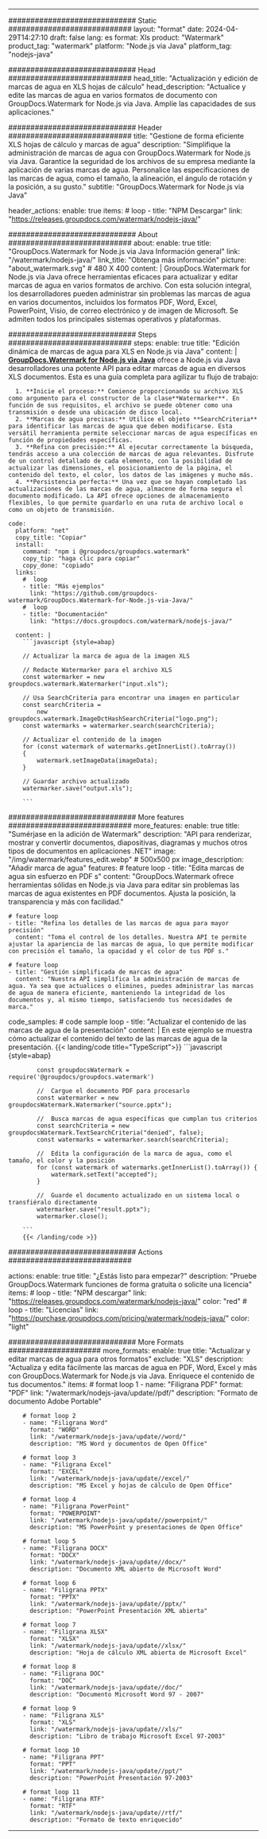 
---
############################# Static ############################
layout: "format"
date:  2024-04-29T14:27:10
draft: false
lang: es
format: Xls
product: "Watermark"
product_tag: "watermark"
platform: "Node.js via Java"
platform_tag: "nodejs-java"

############################# Head ############################
head_title: "Actualización y edición de marcas de agua en XLS hojas de cálculo"
head_description: "Actualice y edite las marcas de agua en varios formatos de documento con GroupDocs.Watermark for Node.js via Java. Amplíe las capacidades de sus aplicaciones."

############################# Header ############################
title: "Gestione de forma eficiente XLS hojas de cálculo y marcas de agua" 
description: "Simplifique la administración de marcas de agua con GroupDocs.Watermark for Node.js via Java. Garantice la seguridad de los archivos de su empresa mediante la aplicación de varias marcas de agua. Personalice las especificaciones de las marcas de agua, como el tamaño, la alineación, el ángulo de rotación y la posición, a su gusto."
subtitle: "GroupDocs.Watermark for Node.js via Java" 

header_actions:
  enable: true
  items:
    #  loop
    - title: "NPM Descargar"
      link: "https://releases.groupdocs.com/watermark/nodejs-java/"
      
############################# About ############################
about:
    enable: true
    title: "GroupDocs.Watermark for Node.js via Java Información general"
    link: "/watermark/nodejs-java/"
    link_title: "Obtenga más información"
    picture: "about_watermark.svg" # 480 X 400
    content: |
       GroupDocs.Watermark for Node.js via Java ofrece herramientas eficaces para actualizar y editar marcas de agua en varios formatos de archivo. Con esta solución integral, los desarrolladores pueden administrar sin problemas las marcas de agua en varios documentos, incluidos los formatos PDF, Word, Excel, PowerPoint, Visio, de correo electrónico y de imagen de Microsoft. Se admiten todos los principales sistemas operativos y plataformas.

############################# Steps ############################
steps:
    enable: true
    title: "Edición dinámica de marcas de agua para XLS en Node.js via Java"
    content: |
      **[GroupDocs.Watermark for Node.js via Java](https://products.groupdocs.com/watermark/nodejs-java/)** ofrece a Node.js via Java desarrolladores una potente API para editar marcas de agua en diversos XLS documentos. Esta es una guía completa para agilizar tu flujo de trabajo:
      
      1. **Inicie el proceso:** Comience proporcionando su archivo XLS como argumento para el constructor de la clase**Watermarker**. En función de sus requisitos, el archivo se puede obtener como una transmisión o desde una ubicación de disco local.
      2. **Marcas de agua precisas:** Utilice el objeto **SearchCriteria** para identificar las marcas de agua que deben modificarse. Esta versátil herramienta permite seleccionar marcas de agua específicas en función de propiedades específicas.
      3. **Refina con precisión:** Al ejecutar correctamente la búsqueda, tendrás acceso a una colección de marcas de agua relevantes. Disfrute de un control detallado de cada elemento, con la posibilidad de actualizar las dimensiones, el posicionamiento de la página, el contenido del texto, el color, los datos de las imágenes y mucho más.
      4. **Persistencia perfecta:** Una vez que se hayan completado las actualizaciones de las marcas de agua, almacene de forma segura el documento modificado. La API ofrece opciones de almacenamiento flexibles, lo que permite guardarlo en una ruta de archivo local o como un objeto de transmisión.
   
    code:
      platform: "net"
      copy_title: "Copiar"
      install:
        command: "npm i @groupdocs/groupdocs.watermark"
        copy_tip: "haga clic para copiar"
        copy_done: "copiado"
      links:
        #  loop
        - title: "Más ejemplos"
          link: "https://github.com/groupdocs-watermark/GroupDocs.Watermark-for-Node.js-via-Java/"
        #  loop
        - title: "Documentación"
          link: "https://docs.groupdocs.com/watermark/nodejs-java/"
          
      content: |
        ```javascript {style=abap}

        // Actualizar la marca de agua de la imagen XLS

        // Redacte Watermarker para el archivo XLS
        const watermarker = new groupdocs.watermark.Watermarker("input.xls");

        // Usa SearchCriteria para encontrar una imagen en particular
        const searchCriteria = 
            new groupdocs.watermark.ImageDctHashSearchCriteria("logo.png");
        const watermarks = watermarker.search(searchCriteria);
        
        // Actualizar el contenido de la imagen
        for (const watermark of watermarks.getInnerList().toArray())
        {
            watermark.setImageData(imageData);
        }

        // Guardar archivo actualizado
        watermarker.save("output.xls");
        
        ```            

############################# More features ############################
more_features:
  enable: true
  title: "Sumérjase en la adición de Watermark"
  description: "API para renderizar, mostrar y convertir documentos, diapositivas, diagramas y muchos otros tipos de documentos en aplicaciones .NET"
  image: "/img/watermark/features_edit.webp" # 500x500 px
  image_description: "Añadir marca de agua"
  features:
    # feature loop
    - title: "Edita marcas de agua sin esfuerzo en PDF s"
      content: "GroupDocs.Watermark ofrece herramientas sólidas en Node.js via Java para editar sin problemas las marcas de agua existentes en PDF documentos. Ajusta la posición, la transparencia y más con facilidad."

    # feature loop
    - title: "Refina los detalles de las marcas de agua para mayor precisión"
      content: "Toma el control de los detalles. Nuestra API te permite ajustar la apariencia de las marcas de agua, lo que permite modificar con precisión el tamaño, la opacidad y el color de tus PDF s."

    # feature loop
    - title: "Gestión simplificada de marcas de agua"
      content: "Nuestra API simplifica la administración de marcas de agua. Ya sea que actualices o elimines, puedes administrar las marcas de agua de manera eficiente, manteniendo la integridad de los documentos y, al mismo tiempo, satisfaciendo tus necesidades de marca."
      
  code_samples:
    # code sample loop
    - title: "Actualizar el contenido de las marcas de agua de la presentación"
      content: |
        En este ejemplo se muestra cómo actualizar el contenido del texto de las marcas de agua de la presentación.
        {{< landing/code title="TypeScript">}}
        ```javascript {style=abap}
        
            const groupdocsWatermark = require('@groupdocs/groupdocs.watermark')

            //  Cargue el documento PDF para procesarlo
            const watermarker = new groupdocsWatermark.Watermarker("source.pptx");

            //  Busca marcas de agua específicas que cumplan tus criterios
            const searchCriteria = new groupdocsWatermark.TextSearchCriteria("denied", false);
            const watermarks = watermarker.search(searchCriteria);
  
            //  Edita la configuración de la marca de agua, como el tamaño, el color y la posición
            for (const watermark of watermarks.getInnerList().toArray()) {
                watermark.setText("accepted");
            }

            //  Guarde el documento actualizado en un sistema local o transfiéralo directamente
            watermarker.save("result.pptx");
            watermarker.close();

        ```
        {{< /landing/code >}}


############################# Actions ############################

actions:
  enable: true
  title: "¿Estás listo para empezar?"
  description: "Pruebe GroupDocs.Watermark funciones de forma gratuita o solicite una licencia"
  items:
    #  loop
    - title: "NPM descargar"
      link: "https://releases.groupdocs.com/watermark/nodejs-java/"
      color: "red"
        #  loop
    - title: "Licencias"
      link: "https://purchase.groupdocs.com/pricing/watermark/nodejs-java/"
      color: "light"


############################# More Formats #####################
more_formats:
    enable: true
    title: "Actualizar y editar marcas de agua para otros formatos"
    exclude: "XLS"
    description: "Actualiza y edita fácilmente las marcas de agua en PDF, Word, Excel y más con GroupDocs.Watermark for Node.js via Java. Enriquece el contenido de tus documentos."
    items: 
        # format loop 1
        - name: "Filigrana PDF"
          format: "PDF"
          link: "/watermark/nodejs-java/update//pdf/"
          description: "Formato de documento Adobe Portable"

        # format loop 2
        - name: "Filigrana Word"
          format: "WORD"
          link: "/watermark/nodejs-java/update//word/"
          description: "MS Word y documentos de Open Office"
          
        # format loop 3
        - name: "Filigrana Excel"
          format: "EXCEL"
          link: "/watermark/nodejs-java/update//excel/"
          description: "MS Excel y hojas de cálculo de Open Office"

        # format loop 4
        - name: "Filigrana PowerPoint"
          format: "POWERPOINT"
          link: "/watermark/nodejs-java/update//powerpoint/"
          description: "MS PowerPoint y presentaciones de Open Office"

        # format loop 5
        - name: "Filigrana DOCX"
          format: "DOCX"
          link: "/watermark/nodejs-java/update//docx/"
          description: "Documento XML abierto de Microsoft Word"
          
        # format loop 6
        - name: "Filigrana PPTX"
          format: "PPTX"
          link: "/watermark/nodejs-java/update//pptx/"
          description: "PowerPoint Presentación XML abierta"
          
        # format loop 7
        - name: "Filigrana XLSX"
          format: "XLSX"
          link: "/watermark/nodejs-java/update//xlsx/"
          description: "Hoja de cálculo XML abierta de Microsoft Excel"

        # format loop 8
        - name: "Filigrana DOC"
          format: "DOC"
          link: "/watermark/nodejs-java/update//doc/"
          description: "Documento Microsoft Word 97 - 2007"

        # format loop 9
        - name: "Filigrana XLS"
          format: "XLS"
          link: "/watermark/nodejs-java/update//xls/"
          description: "Libro de trabajo Microsoft Excel 97-2003"

        # format loop 10
        - name: "Filigrana PPT"
          format: "PPT"
          link: "/watermark/nodejs-java/update//ppt/"
          description: "PowerPoint Presentación 97-2003"

        # format loop 11
        - name: "Filigrana RTF"
          format: "RTF"
          link: "/watermark/nodejs-java/update//rtf/"
          description: "Formato de texto enriquecido"

---